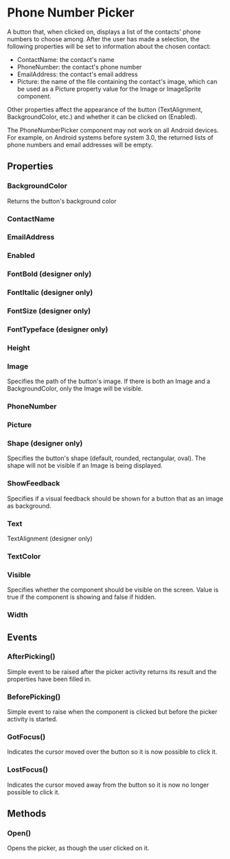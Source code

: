# Phone Number Picker

A button that, when clicked on, displays a list of the contacts' phone numbers to choose among. After the user has made a selection, the following properties will be set to information about the chosen contact:

* ContactName: the contact's name
* PhoneNumber: the contact's phone number
* EmailAddress: the contact's email address
* Picture: the name of the file containing the contact's image, which can be used as a Picture property value for the Image or ImageSprite component.

Other properties affect the appearance of the button \(TextAlignment, BackgroundColor, etc.\) and whether it can be clicked on \(Enabled\).

The PhoneNumberPicker component may not work on all Android devices. For example, on Android systems before system 3.0, the returned lists of phone numbers and email addresses will be empty.

## Properties

### BackgroundColor

Returns the button's background color

### ContactName

### EmailAddress

### Enabled

### FontBold \(designer only\)

### FontItalic \(designer only\)

### FontSize \(designer only\)

### FontTypeface \(designer only\)

### Height

### Image

Specifies the path of the button's image. If there is both an Image and a BackgroundColor, only the Image will be visible.

### PhoneNumber

### Picture

### Shape \(designer only\)

Specifies the button's shape \(default, rounded, rectangular, oval\). The shape will not be visible if an Image is being displayed.

### ShowFeedback

Specifies if a visual feedback should be shown for a button that as an image as background.

### Text

TextAlignment \(designer only\)

### TextColor

### Visible

Specifies whether the component should be visible on the screen. Value is true if the component is showing and false if hidden.

### Width

## Events

### AfterPicking\(\)

Simple event to be raised after the picker activity returns its result and the properties have been filled in.

### BeforePicking\(\)

Simple event to raise when the component is clicked but before the picker activity is started.

### GotFocus\(\)

Indicates the cursor moved over the button so it is now possible to click it.

### LostFocus\(\)

Indicates the cursor moved away from the button so it is now no longer possible to click it.

## Methods

### Open\(\)

Opens the picker, as though the user clicked on it.

